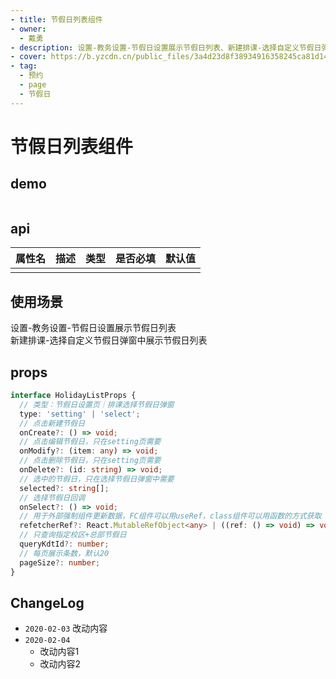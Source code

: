 ```yaml
---
- title: 节假日列表组件
- owner:
  - 戴勇
- description: 设置-教务设置-节假日设置展示节假日列表、新建排课-选择自定义节假日弹窗中展示节假日列表
- cover: https://b.yzcdn.cn/public_files/3a4d23d8f38934916358245ca81d145d.png
- tag:
  - 预约
  - page
  - 节假日
---
```


# 节假日列表组件
## demo
```jsx
```
## api
| 属性名  | 描述                 | 类型                                                  | 是否必填 | 默认值               |
| ------ | ------------------- | ---------------------------------------------------- | ------- | ------------------- |
|        |                     |                                                      |         |                     |

## 使用场景
设置-教务设置-节假日设置展示节假日列表  
新建排课-选择自定义节假日弹窗中展示节假日列表

## props
```typescript
interface HolidayListProps {
  // 类型：节假日设置页｜排课选择节假日弹窗
  type: 'setting' | 'select';
  // 点击新建节假日
  onCreate?: () => void;
  // 点击编辑节假日，只在setting页需要
  onModify?: (item: any) => void;
  // 点击删除节假日，只在setting页需要
  onDelete?: (id: string) => void;
  // 选中的节假日，只在选择节假日弹窗中需要
  selected?: string[];
  // 选择节假日回调
  onSelect?: () => void;
  // 用于外部强制组件更新数据，FC组件可以用useRef，class组件可以用函数的方式获取
  refetcherRef?: React.MutableRefObject<any> | ((ref: () => void) => void);
  // 只查询指定校区+总部节假日
  queryKdtId?: number;
  // 每页展示条数，默认20
  pageSize?: number;
}
```

## ChangeLog
- `2020-02-03` 改动内容
- `2020-02-04`
  - 改动内容1
  - 改动内容2

